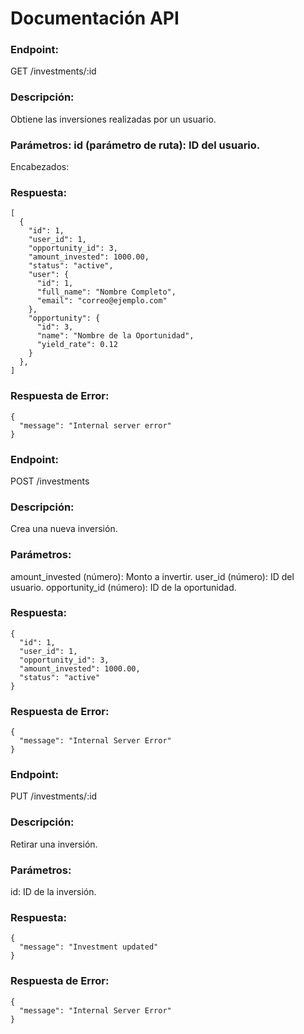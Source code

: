 # Documentación API

### Endpoint: 
GET /investments/:id

### Descripción: 
Obtiene las inversiones realizadas por un usuario.

### Parámetros: id (parámetro de ruta): ID del usuario.
Encabezados:

### Respuesta:
```
[
  {
    "id": 1,
    "user_id": 1,
    "opportunity_id": 3,
    "amount_invested": 1000.00,
    "status": "active",
    "user": {
      "id": 1,
      "full_name": "Nombre Completo",
      "email": "correo@ejemplo.com"
    },
    "opportunity": {
      "id": 3,
      "name": "Nombre de la Oportunidad",
      "yield_rate": 0.12
    }
  },
]
```

### Respuesta de Error:
```
{
  "message": "Internal server error"
}
```


### Endpoint: 
POST /investments

### Descripción:
Crea una nueva inversión.

### Parámetros:

amount_invested (número): Monto a invertir.
user_id (número): ID del usuario.
opportunity_id (número): ID de la oportunidad.

### Respuesta: 
```
{
  "id": 1,
  "user_id": 1,
  "opportunity_id": 3,
  "amount_invested": 1000.00,
  "status": "active"
}
```

### Respuesta de Error:
```
{
  "message": "Internal Server Error"
}
```

### Endpoint: 
PUT /investments/:id

### Descripción: 
Retirar una inversión.

### Parámetros:
id: ID de la inversión.

### Respuesta:
```
{
  "message": "Investment updated"
}
```
### Respuesta de Error:
```
{
  "message": "Internal Server Error"
}
```